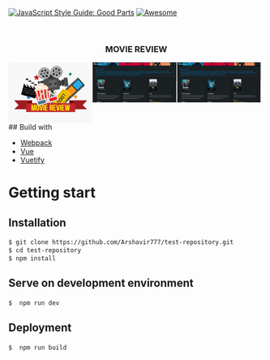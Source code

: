 [![JavaScript Style Guide: Good Parts](https://img.shields.io/badge/code%20style-goodparts-brightgreen.svg?style=flat)](https://github.com/dwyl/goodparts "JavaScript The Good Parts")
[![Awesome](https://awesome.re/badge.svg)](https://awesome.re) 

<!-- PROJECT LOGO -->
<br />
<p align="center">
  
  <h3 align="center">MOVIE REVIEW</h3>
  <div style="display:flex">
    <img src="logo.png" alt="Logo" width="33%" height="20%">
    <img src="Screenshot from 2019-10-03 00-34-00.png" alt="Logo" width="33%" height="20%">
    <img src="Screenshot from 2019-10-03 00-34-00.png" alt="Logo" width="33%" height="20%">
  </div>
## Build with
<ul>
  <li> <a href="https://webpack.org/"> Webpack </a> </li>
  <li> <a href="https://vuejs.org/"> Vue </a> </li>
  <li> <a href="https://vuetifyjs.com"> Vuetify </a> </li>
</ul>

# Getting start 
## Installation 
```
$ git clone https://github.com/Arshavir777/test-repository.git
$ cd test-repository
$ npm install
```
## Serve on development environment
```
$  npm run dev 
```
## Deployment
```
$  npm run build 
```
